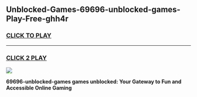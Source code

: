
## Unblocked-Games-69696-unblocked-games-Play-Free-ghh4r
<h3>
<a href="https://premium76.site?title=69696-unblocked-games&ref=10A">CLICK TO PLAY</a></h3>
<hr>

<h3>
<a href="https://premium76.site?title=69696-unblocked-games&ref=10A">CLICK 2 PLAY</a>
  
</h3>

<a href="https://premium76.site?title=69696-unblocked-games&ref=10A"><img src="https://clearcache.store/games.png"></a>


**69696-unblocked-games games unblocked: Your Gateway to Fun and Accessible Online Gaming**
